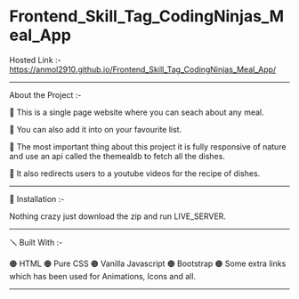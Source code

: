 # Frontend_Skill_Tag_CodingNinjas_Meal_App

Hosted Link :-
https://anmol2910.github.io/Frontend_Skill_Tag_CodingNinjas_Meal_App/


---
About the Project :-

🔴 This is a single page website where you can seach about any meal.

🔴 You can also add it into on your favourite list.

🔴 The most important thing about this project it is fully responsive of nature and use an api called the themealdb to fetch all the dishes.

🔴 It also redirects users to a youtube videos for the recipe of dishes.


---

📐 Installation :-

Nothing crazy just download the zip and run LIVE_SERVER.

---

🪛 Built With :-

🟠 HTML
🟠 Pure CSS
🟠 Vanilla Javascript
🟠 Bootstrap
🟠 Some extra links which has been used for Animations, Icons and all. 

---

